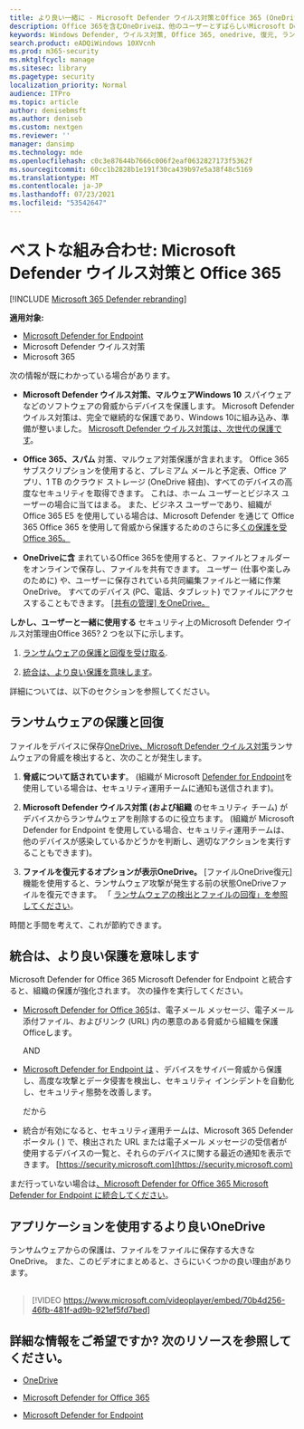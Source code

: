 ```yaml
---
title: より良い一緒に - Microsoft Defender ウイルス対策とOffice 365 (OneDriveを含む) - ランサムウェアやサイバー脅威からのより良い保護
description: Office 365を含むOneDriveは、他のユーザーとすばらしいMicrosoft Defender ウイルス対策。 詳細については、この記事を参照してください。
keywords: Windows Defender, ウイルス対策, Office 365, onedrive, 復元, ランサムウェア
search.product: eADQiWindows 10XVcnh
ms.prod: m365-security
ms.mktglfcycl: manage
ms.sitesec: library
ms.pagetype: security
localization_priority: Normal
audience: ITPro
ms.topic: article
author: denisebmsft
ms.author: deniseb
ms.custom: nextgen
ms.reviewer: ''
manager: dansimp
ms.technology: mde
ms.openlocfilehash: c0c3e87644b7666c006f2eaf0632827173f5362f
ms.sourcegitcommit: 60cc1b2828b1e191f30ca439b97e5a38f48c5169
ms.translationtype: MT
ms.contentlocale: ja-JP
ms.lasthandoff: 07/23/2021
ms.locfileid: "53542647"
---
```

# <a name="better-together-microsoft-defender-antivirus-and-office-365"></a>ベストな組み合わせ: Microsoft Defender ウイルス対策と Office 365

[!INCLUDE [Microsoft 365 Defender rebranding](../../includes/microsoft-defender.md)]


**適用対象:**
- [Microsoft Defender for Endpoint](/microsoft-365/security/defender-endpoint/)
- Microsoft Defender ウイルス対策
- Microsoft 365

次の情報が既にわかっている場合があります。

- **Microsoft Defender ウイルス対策、マルウェアWindows 10** スパイウェアなどのソフトウェアの脅威からデバイスを保護します。 Microsoft Defender ウイルス対策は、完全で継続的な保護であり、Windows 10に組み込み、準備が整いました。 [Microsoft Defender ウイルス対策は、次世代の保護です](./microsoft-defender-antivirus-in-windows-10.md)。 

- **Office 365、スパム** 対策、マルウェア対策保護が含まれます。 Office 365 サブスクリプションを使用すると、プレミアム メールと予定表、Office アプリ、1 TB のクラウド ストレージ (OneDrive 経由)、すべてのデバイスの高度なセキュリティを取得できます。 これは、ホーム ユーザーとビジネス ユーザーの場合に当てはまる。 また、ビジネス ユーザーであり、組織が Office 365 E5 を使用している場合は、Microsoft Defender を通じて Office 365 Office 365 を使用して脅威から保護するためのさらに多[くの保護を受Office 365。](/microsoft-365/security/office-365-security/protect-against-threats)

- **OneDriveに含** まれているOffice 365を使用すると、ファイルとフォルダーをオンラインで保存し、ファイルを共有できます。 ユーザー (仕事や楽しみのために) や、ユーザーに保存されている共同編集ファイルと一緒に作業OneDrive。 すべてのデバイス (PC、電話、タブレット) でファイルにアクセスすることもできます。 [[共有の管理] をOneDrive。](/OneDrive/manage-sharing)

**しかし、ユーザーと一緒に使用する** セキュリティ上のMicrosoft Defender ウイルス対策理由Office 365? 2 つを以下に示します。

 1. [ランサムウェアの保護と回復を受け取る](#ransomware-protection-and-recovery).

 2. [統合は、より良い保護を意味します](#integration-means-better-protection)。

詳細については、以下のセクションを参照してください。

## <a name="ransomware-protection-and-recovery"></a>ランサムウェアの保護と回復

ファイルをデバイスに保存[OneDrive、Microsoft Defender ウイルス対策](/onedrive)ランサムウェアの脅威を[](./microsoft-defender-antivirus-in-windows-10.md)検出すると、次のことが発生します。

1. **脅威について話されています**。 (組織が Microsoft [Defender for Endpoint](microsoft-defender-endpoint.md)を使用している場合は、セキュリティ運用チームに通知も送信されます)。

2. **Microsoft Defender ウイルス対策 (および組織** のセキュリティ チーム) がデバイスからランサムウェアを削除するのに役立ちます。 (組織が Microsoft Defender for Endpoint を使用している場合、セキュリティ運用チームは、他のデバイスが感染しているかどうかを判断し、適切なアクションを実行することもできます)。

3. **ファイルを復元するオプションが表示OneDrive。** [ファイルOneDrive復元] 機能を使用すると、ランサムウェア攻撃が発生する前の状態OneDriveファイルを復元できます。 「 [ランサムウェアの検出とファイルの回復」を参照してください](https://support.office.com/article/0d90ec50-6bfd-40f4-acc7-b8c12c73637f)。

時間と手間を考えて、これが節約できます。 

## <a name="integration-means-better-protection"></a>統合は、より良い保護を意味します

Microsoft Defender for Office 365 Microsoft Defender for Endpoint と統合すると、組織の保護が強化されます。 次の操作を実行してください。

- [Microsoft Defender for Office 365](/microsoft-365/security/office-365-security/office-365-atp)は、電子メール メッセージ、電子メール添付ファイル、およびリンク (URL) 内の悪意のある脅威から組織を保護Officeします。

    AND

- [Microsoft Defender for Endpoint は](microsoft-defender-endpoint.md) 、デバイスをサイバー脅威から保護し、高度な攻撃とデータ侵害を検出し、セキュリティ インシデントを自動化し、セキュリティ態勢を改善します。

    だから

- 統合が有効になると、セキュリティ運用チームは、Microsoft 365 Defender ポータル ( ) で、検出された URL または電子メール メッセージの受信者が使用するデバイスの一覧と、それらのデバイスに関する最近の通知を表示できます。 [https://security.microsoft.com](https://security.microsoft.com)

まだ行っていない場合は[、Microsoft Defender for Office 365 Microsoft Defender for Endpoint に統合してください](/microsoft-365/security/office-365-security/integrate-office-365-ti-with-wdatp)。

## <a name="more-good-reasons-to-use-onedrive"></a>アプリケーションを使用するより良いOneDrive

ランサムウェアからの保護は、ファイルをファイルに保存する大きなOneDrive。 また、このビデオにまとめると、さらにいくつかの良い理由があります。 <br/><br/>

> [!VIDEO https://www.microsoft.com/videoplayer/embed/70b4d256-46fb-481f-ad9b-921ef5fd7bed]

## <a name="want-to-learn-more-see-these-resources"></a>詳細な情報をご希望ですか? 次のリソースを参照してください。

- [OneDrive](/onedrive)

- [Microsoft Defender for Office 365](/microsoft-365/security/office-365-security/office-365-atp)

- [Microsoft Defender for Endpoint](microsoft-defender-endpoint.md)